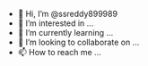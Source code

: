 - 👋 Hi, I’m @ssreddy899989
- 👀 I’m interested in ...
- 🌱 I’m currently learning ...
- 💞️ I’m looking to collaborate on ...
- 📫 How to reach me ...

<!---
ssreddy899989/ssreddy899989 is a ✨ special ✨ repository because its `README.md` (this file) appears on your GitHub profile.
You can click the Preview link to take a look at your changes.
--->
